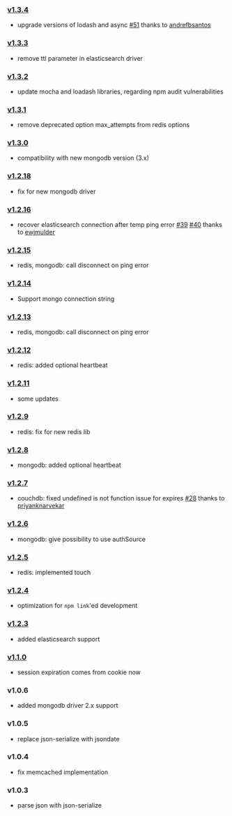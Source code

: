 ### [v1.3.4](https://github.com/adrai/sessionstore/compare/v1.3.3...v1.3.44)
- upgrade versions of lodash and async [#51](https://github.com/adrai/sessionstore/pull/51) thanks to [andrefbsantos](https://github.com/andrefbsantos)

### [v1.3.3](https://github.com/adrai/sessionstore/compare/v1.3.2...v1.3.3)
- remove ttl parameter in elasticsearch driver

### [v1.3.2](https://github.com/adrai/sessionstore/compare/v1.3.1...v1.3.2)
- update mocha and loadash libraries, regarding npm audit vulnerabilities

### [v1.3.1](https://github.com/adrai/sessionstore/compare/v1.3.0...v1.3.1)
- remove deprecated option max_attempts from redis options

### [v1.3.0](https://github.com/adrai/sessionstore/compare/v1.2.18...v1.3.0)
- compatibility with new mongodb version (3.x)

### [v1.2.18](https://github.com/adrai/sessionstore/compare/v1.2.16...v1.2.18)
- fix for new mongodb driver

### [v1.2.16](https://github.com/adrai/sessionstore/compare/v1.2.15...v1.2.16)
- recover elasticsearch connection after temp ping error [#39](https://github.com/adrai/sessionstore/issues/39) [#40](https://github.com/adrai/sessionstore/pull/40) thanks to [ewjmulder](https://github.com/ewjmulder)

### [v1.2.15](https://github.com/adrai/sessionstore/compare/v1.2.14...v1.2.15)
- redis, mongodb: call disconnect on ping error

### [v1.2.14](https://github.com/adrai/sessionstore/compare/v1.2.13...v1.2.14)
- Support mongo connection string

### [v1.2.13](https://github.com/adrai/sessionstore/compare/v1.2.12...v1.2.13)
- redis, mongodb: call disconnect on ping error

### [v1.2.12](https://github.com/adrai/sessionstore/compare/v1.2.11...v1.2.12)
- redis: added optional heartbeat

### [v1.2.11](https://github.com/adrai/sessionstore/compare/v1.2.9...v1.2.11)
- some updates

### [v1.2.9](https://github.com/adrai/sessionstore/compare/v1.2.8...v1.2.9)
- redis: fix for new redis lib

### [v1.2.8](https://github.com/adrai/sessionstore/compare/v1.2.7...v1.2.8)
- mongodb: added optional heartbeat

### [v1.2.7](https://github.com/adrai/sessionstore/compare/v1.2.6...v1.2.7)
- couchdb: fixed undefined is not function issue for expires [#28](https://github.com/adrai/sessionstore/issues/28) thanks to [priyanknarvekar](https://github.com/priyanknarvekar)

### [v1.2.6](https://github.com/adrai/sessionstore/compare/v1.2.5...v1.2.6)
- mongodb: give possibility to use authSource

### [v1.2.5](https://github.com/adrai/sessionstore/compare/v1.2.4...v1.2.5)
- redis: implemented touch

### [v1.2.4](https://github.com/adrai/sessionstore/compare/v1.2.3...v1.2.4)
- optimization for `npm link`'ed development

### [v1.2.3](https://github.com/adrai/sessionstore/compare/v1.1.0...v1.2.3)
- added elasticsearch support

### [v1.1.0](https://github.com/adrai/sessionstore/compare/v1.0.6...v1.1.0)
- session expiration comes from cookie now

### v1.0.6
- added mongodb driver 2.x support

### v1.0.5
- replace json-serialize with jsondate

### v1.0.4
- fix memcached implementation

### v1.0.3
- parse json with json-serialize
